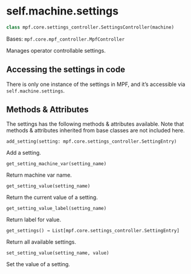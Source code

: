 
# self.machine.settings

``` python
class mpf.core.settings_controller.SettingsController(machine)
```

Bases: `mpf.core.mpf_controller.MpfController`

Manages operator controllable settings.

## Accessing the settings in code

There is only one instance of the settings in MPF, and it’s accessible via `self.machine.settings`.

## Methods & Attributes

The settings has the following methods & attributes available. Note that methods & attributes inherited from base classes are not included here.

`add_setting(setting: mpf.core.settings_controller.SettingEntry)`

Add a setting.

`get_setting_machine_var(setting_name)`

Return machine var name.

`get_setting_value(setting_name)`

Return the current value of a setting.

`get_setting_value_label(setting_name)`

Return label for value.

`get_settings() → List[mpf.core.settings_controller.SettingEntry]`

Return all available settings.

`set_setting_value(setting_name, value)`

Set the value of a setting.
